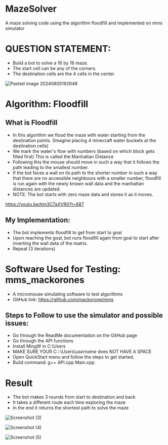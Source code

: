 # MazeSolver
A maze solving code using the algorithm floodfill and implemented on mms simulator

# **QUESTION STATEMENT:**

- Build a bot to solve a 16 by 16 maze.
- The start cell can be any of the corners.
- The destination cells are the 4 cells in the center.


![Pasted image 20240805192648](https://github.com/user-attachments/assets/803ceb3d-f1b6-4b62-b47c-101dca06be7e)


# Algorithm: Floodfill

## What is Floodfill

- In this algorithm we flood the maze with water starting from the destination points. (Imagine placing 4 minecraft water buckets at the destination cells)
- We mark the water's flow with numbers (based on which block gets filled first) This is called the Manhattan Distance
- Following this the mouse should move in such a way that it follows the path leading to the smallest number.
- If the bot faces a wall on its path to the shorter number in such a way that there are no accessible neighbours with a smaller number, floodfill is run again with the newly known wall data and the manhattan distances are updated.
- NOTE: The bot starts with zero maze data and stores it as it moves.

https://youtu.be/ktn3C7aXVR0?t=687

## My Implementation:

- The bot implements floodfill to get from start to goal
- Upon reaching the goal, bot runs floodfill again from goal to start after inverting the wall data of the matrix.
- Repeat (3 iterations)

# Software Used for Testing: mms_mackorones

- A micromouse simulating software to test algorithms
- GitHub link: https://github.com/mackorone/mms
## Steps to Follow to use the simulator and possible issues:

- Go through the ReadMe documentation on the GitHub page
- Go through the API functions
- Install MingW in C:\\Users
- MAKE SURE YOUR C:::\\Users\\*username* does NOT HAVE A SPACE
- Open QuickStart menu and follow the steps to get started.
- Build command: g++ API.cpp Main.cpp

# Result

- The bot makes 3 rounds from start to destination and back
- It takes a different route each time exploring the maze
- In the end it returns the shortest path to solve the maze

![Screenshot (3)](https://github.com/user-attachments/assets/4eeb0db4-1bb9-46d2-973b-e0ede71765c5)



![Screenshot (4)](https://github.com/user-attachments/assets/9572ae1f-93fa-483c-aa27-3d12a0b419ae)



![Screenshot (5)](https://github.com/user-attachments/assets/796b6920-a2b9-425d-a22e-895ae03ea70a)
